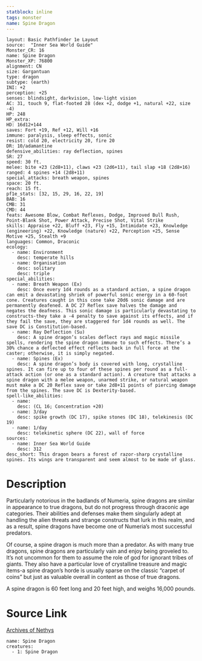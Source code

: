 ```yaml
---
statblock: inline
tags: monster
name: Spine Dragon
---
```

```statblock
layout: Basic Pathfinder 1e Layout
source:  "Inner Sea World Guide"
Monster_CR: 16
name: Spine Dragon
Monster_XP: 76800
alignment: CN
size: Gargantuan
type: dragon
subtype: (earth)
INI: +2
perception: +25
senses: blindsight, darkvision, low-light vision
AC: 31, touch 9, flat-footed 28 (dex +2, dodge +1, natural +22, size -4)
HP: 248
HP_extra: 
HD: 16d12+144
saves: Fort +19, Ref +12, Will +16
immune: paralysis, sleep effects, sonic
resist: cold 20, electricity 20, fire 20
DR: 10/adamantine
defensive_abilities: ray deflection, spines
SR: 27
speed: 30 ft.
melee: bite +23 (2d8+11), claws +23 (2d6+11), tail slap +18 (2d8+16)
ranged: 4 spines +14 (2d8+11)
special_attacks: breath weapon, spines
space: 20 ft.
reach: 15 ft.
pf1e_stats: [32, 15, 29, 16, 22, 19]
BAB: 16
CMB: 31
CMD: 44
feats: Awesome Blow, Combat Reflexes, Dodge, Improved Bull Rush, Point-Blank Shot, Power Attack, Precise Shot, Vital Strike
skills: Appraise +22, Bluff +23, Fly +15, Intimidate +23, Knowledge (engineering) +22, Knowledge (nature) +22, Perception +25, Sense Motive +25, Stealth +9
languages: Common, Draconic
ecology:
  - name: Environment
    desc: temperate hills
  - name: Organisation
    desc: solitary
    desc: triple
special_abilities:
  - name: Breath Weapon (Ex)
    desc: Once every 1d4 rounds as a standard action, a spine dragon can emit a devastating shriek of powerful sonic energy in a 60-foot cone. Creatures caught in this cone take 20d6 sonic damage and are permanently deafened. A DC 27 Reflex save halves the damage and negates the deafness. This sonic damage is particularly devastating to constructs-they take a -4 penalty to save against its effects, and if they fail the save, they are staggered for 1d4 rounds as well. The save DC is Constitution-based.
  - name: Ray Deflection (Su)
    desc: A spine dragon’s scales deflect rays and magic missile spells, rendering the spine dragon immune to such effects. There’s a 30% chance a deflected effect reflects back in full force at the caster; otherwise, it is simply negated.
  - name: Spines (Ex)
    desc: A spine dragon’s body is covered with long, crystalline spines. It can fire up to four of these spines per round as a full-attack action (or one as a standard action). A creature that attacks a spine dragon with a melee weapon, unarmed strike, or natural weapon must make a DC 20 Reflex save or take 2d8+11 points of piercing damage from the spines. The save DC is Dexterity-based.
spell-like_abilities:
  - name:
    desc: (CL 16; Concentration +20)
  - name: 3/day
    desc: spike growth (DC 17), spike stones (DC 18), telekinesis (DC 19)
  - name: 1/day
    desc: telekinetic sphere (DC 22), wall of force
sources:
  - name: Inner Sea World Guide
    desc: 312
desc_short: This dragon bears a forest of razor-sharp crystalline spines. Its wings are transparent and seem almost to be made of glass.
```
# Description
Particularly notorious in the badlands of Numeria, spine dragons are similar in appearance to true dragons, but do not progress through draconic age categories. Their abilities and defenses make them singularly adept at handling the alien threats and strange constructs that lurk in this realm, and as a result, spine dragons have become one of Numeria’s most successful predators.

Of course, a spine dragon is much more than a predator. As with many true dragons, spine dragons are particularly vain and enjoy being groveled to. It’s not uncommon for them to assume the role of god for ignorant tribes of giants. They also have a particular love of crystalline treasure and magic items-a spine dragon’s horde is usually sparse on the classic “carpet of coins” but just as valuable overall in content as those of true dragons.

A spine dragon is 60 feet long and 20 feet high, and weighs 16,000 pounds.
# Source Link
[Archives of Nethys](https://aonprd.com/MonsterDisplay.aspx?ItemName=Spine%20Dragon)
```encounter-table
name: Spine Dragon
creatures:
  - 1: Spine Dragon
```
